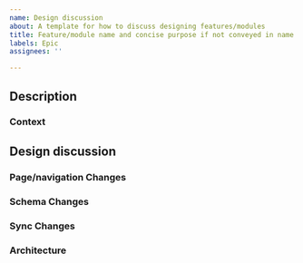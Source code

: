 ```yaml
---
name: Design discussion
about: A template for how to discuss designing features/modules
title: Feature/module name and concise purpose if not conveyed in name
labels: Epic
assignees: ''

---
```


<!-- It's expected that this template be edited and kept up to date as discussion around the design unfolds -->
## Description
<!-- Summarise the related features/module that is needed -->

### Context
<!-- Describe what use case wasn't being satisfied in the current version of mSupply Mobile that the above is address -->

## Design discussion
<!-- Summarise the solution. Add child issues with checkboxes if created. Delete sub sections if not applicable -->

### Page/navigation Changes
<!-- Summarise Page/navigation changes.  -->

### Schema Changes
<!-- Summarise any realm schema changes required if any -->

### Sync Changes
<!-- Touch on any sync changes that may be required -->

### Architecture
<!-- If any, describe design pattern decisions  -->
